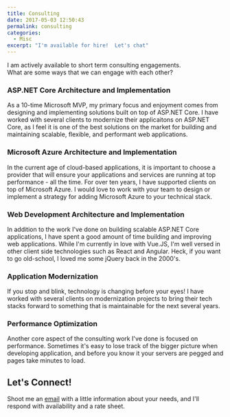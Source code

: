 ```yaml
---
title: Consulting
date: 2017-05-03 12:50:43
permalink: consulting
categories:
  - Misc
excerpt: "I'm available for hire!  Let's chat"
---
```


I am actively available to short term consulting engagements.  
What are some ways that we can engage with each other?

### ASP.NET Core Architecture and Implementation

As a 10-time Microsoft MVP, my primary focus and enjoyment comes from designing and implementing solutions built on top of ASP.NET Core. I have worked with several clients to modernize their applicaitons on ASP.NET Core, as I feel it is one of the best solutions on the market for building and maintaining scalable, flexible, and performant web applications.

### Microsoft Azure Architecture and Implementation

In the current age of cloud-based applications, it is important to choose a provider that will ensure your applications and services are running at top performance - all the time. For over ten years, I have supported clients on top of Microsoft Azure. I would love to work with your team to design or implement a strategy for adding Microsoft Azure to your technical stack.

### Web Development Architecture and Implementation

In addition to the work I've done on building scalable ASP.NET Core applications, I have spent a good amount of time building and improving web applications. While I'm currently in love with Vue.JS, I'm well versed in other client side technologies such as React and Angular. Heck, if you want to go old-school, I loved me some jQuery back in the 2000's.

### Application Modernization

If you stop and blink, technology is changing before your eyes! I have worked with several clients on modernization projects to bring their tech stacks forward to something that is maintainable for the next several years.

### Performance Optimization

Another core aspect of the consulting work I've done is focused on performance. Sometimes it's easy to lose track of the bigger picture when developing application, and before you know it your servers are pegged and pages take minutes to load.

## Let's Connect!

Shoot me an [email](mailto:connect@consultwithgriff.com) with a little information about your needs, and I'll respond with availability and a rate sheet.
